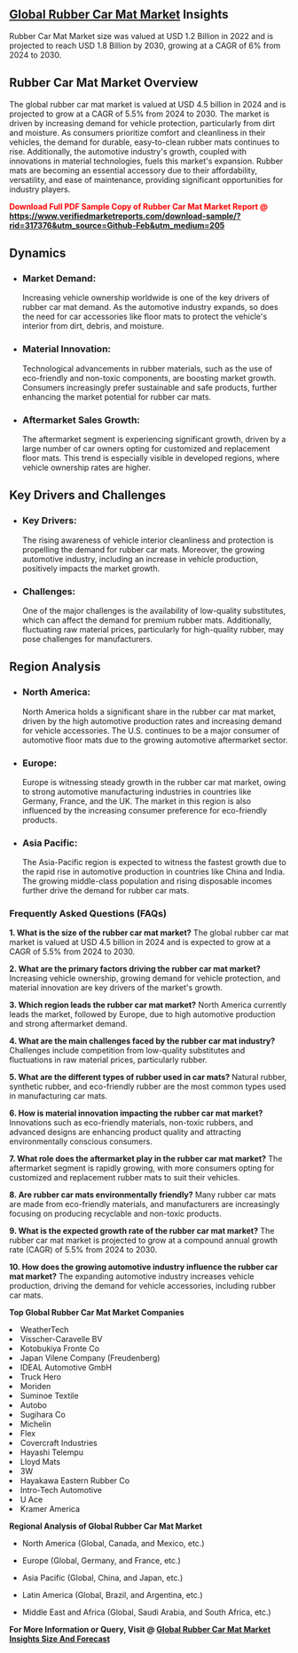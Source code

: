 <h2><a href="https://www.verifiedmarketreports.com/download-sample/?rid=317376&amp;utm_source=Github&amp;utm_medium=205" target="_blank">Global Rubber Car Mat Market</a> Insights</h2><p>Rubber Car Mat Market size was valued at USD 1.2 Billion in 2022 and is projected to reach USD 1.8 Billion by 2030, growing at a CAGR of 6% from 2024 to 2030.</p><p> <h2>Rubber Car Mat Market Overview</h2> <p>The global rubber car mat market is valued at USD 4.5 billion in 2024 and is projected to grow at a CAGR of 5.5% from 2024 to 2030. The market is driven by increasing demand for vehicle protection, particularly from dirt and moisture. As consumers prioritize comfort and cleanliness in their vehicles, the demand for durable, easy-to-clean rubber mats continues to rise. Additionally, the automotive industry's growth, coupled with innovations in material technologies, fuels this market's expansion. Rubber mats are becoming an essential accessory due to their affordability, versatility, and ease of maintenance, providing significant opportunities for industry players.</p> <p><strong><p><span class=""><span style="color: #ff0000;"><strong>Download Full PDF Sample Copy of Rubber Car Mat Market Report</strong> @ </span><a href="https://www.verifiedmarketreports.com/download-sample/?rid=317376&amp;utm_source=Github-Feb&amp;utm_medium=205" target="_blank">https://www.verifiedmarketreports.com/download-sample/?rid=317376&amp;utm_source=Github-Feb&amp;utm_medium=205</a></span></p></strong></p> <h2>Dynamics</h2> <ul> <li><h3>Market Demand: </h3>Increasing vehicle ownership worldwide is one of the key drivers of rubber car mat demand. As the automotive industry expands, so does the need for car accessories like floor mats to protect the vehicle's interior from dirt, debris, and moisture.</li> <li><h3>Material Innovation: </h3>Technological advancements in rubber materials, such as the use of eco-friendly and non-toxic components, are boosting market growth. Consumers increasingly prefer sustainable and safe products, further enhancing the market potential for rubber car mats.</li> <li><h3>Aftermarket Sales Growth: </h3>The aftermarket segment is experiencing significant growth, driven by a large number of car owners opting for customized and replacement floor mats. This trend is especially visible in developed regions, where vehicle ownership rates are higher.</li> </ul> <h2>Key Drivers and Challenges</h2> <ul> <li><h3>Key Drivers: </h3>The rising awareness of vehicle interior cleanliness and protection is propelling the demand for rubber car mats. Moreover, the growing automotive industry, including an increase in vehicle production, positively impacts the market growth.</li> <li><h3>Challenges: </h3>One of the major challenges is the availability of low-quality substitutes, which can affect the demand for premium rubber mats. Additionally, fluctuating raw material prices, particularly for high-quality rubber, may pose challenges for manufacturers.</li> </ul> <h2>Region Analysis</h2> <ul> <li><h3>North America: </h3>North America holds a significant share in the rubber car mat market, driven by the high automotive production rates and increasing demand for vehicle accessories. The U.S. continues to be a major consumer of automotive floor mats due to the growing automotive aftermarket sector.</li> <li><h3>Europe: </h3>Europe is witnessing steady growth in the rubber car mat market, owing to strong automotive manufacturing industries in countries like Germany, France, and the UK. The market in this region is also influenced by the increasing consumer preference for eco-friendly products.</li> <li><h3>Asia Pacific: </h3>The Asia-Pacific region is expected to witness the fastest growth due to the rapid rise in automotive production in countries like China and India. The growing middle-class population and rising disposable incomes further drive the demand for rubber car mats.</li> </ul> <h3>Frequently Asked Questions (FAQs)</h3> <p><strong>1. What is the size of the rubber car mat market?</strong> The global rubber car mat market is valued at USD 4.5 billion in 2024 and is expected to grow at a CAGR of 5.5% from 2024 to 2030.</p> <p><strong>2. What are the primary factors driving the rubber car mat market?</strong> Increasing vehicle ownership, growing demand for vehicle protection, and material innovation are key drivers of the market's growth.</p> <p><strong>3. Which region leads the rubber car mat market?</strong> North America currently leads the market, followed by Europe, due to high automotive production and strong aftermarket demand.</p> <p><strong>4. What are the main challenges faced by the rubber car mat industry?</strong> Challenges include competition from low-quality substitutes and fluctuations in raw material prices, particularly rubber.</p> <p><strong>5. What are the different types of rubber used in car mats?</strong> Natural rubber, synthetic rubber, and eco-friendly rubber are the most common types used in manufacturing car mats.</p> <p><strong>6. How is material innovation impacting the rubber car mat market?</strong> Innovations such as eco-friendly materials, non-toxic rubbers, and advanced designs are enhancing product quality and attracting environmentally conscious consumers.</p> <p><strong>7. What role does the aftermarket play in the rubber car mat market?</strong> The aftermarket segment is rapidly growing, with more consumers opting for customized and replacement rubber mats to suit their vehicles.</p> <p><strong>8. Are rubber car mats environmentally friendly?</strong> Many rubber car mats are made from eco-friendly materials, and manufacturers are increasingly focusing on producing recyclable and non-toxic products.</p> <p><strong>9. What is the expected growth rate of the rubber car mat market?</strong> The rubber car mat market is projected to grow at a compound annual growth rate (CAGR) of 5.5% from 2024 to 2030.</p> <p><strong>10. How does the growing automotive industry influence the rubber car mat market?</strong> The expanding automotive industry increases vehicle production, driving the demand for vehicle accessories, including rubber car mats.</p> </p><p><strong>Top Global Rubber Car Mat Market Companies</strong></p><div data-test-id=""><p><li>WeatherTech</li><li> Visscher-Caravelle BV</li><li> Kotobukiya Fronte Co</li><li> Japan Vilene Company (Freudenberg)</li><li> IDEAL Automotive GmbH</li><li> Truck Hero</li><li> Moriden</li><li> Suminoe Textile</li><li> Autobo</li><li> Sugihara Co</li><li> Michelin</li><li> Flex</li><li> Covercraft Industries</li><li> Hayashi Telempu</li><li> Lloyd Mats</li><li> 3W</li><li> Hayakawa Eastern Rubber Co</li><li> Intro-Tech Automotive</li><li> U Ace</li><li> Kramer America</li></p><div><strong>Regional Analysis of&nbsp;Global Rubber Car Mat Market</strong></div><ul><li dir="ltr"><p dir="ltr">North America&nbsp;(Global, Canada, and Mexico, etc.)</p></li><li dir="ltr"><p dir="ltr">Europe (Global, Germany, and France, etc.)</p></li><li dir="ltr"><p dir="ltr">Asia Pacific&nbsp;(Global, China, and Japan, etc.)</p></li><li dir="ltr"><p dir="ltr">Latin America&nbsp;(Global, Brazil, and Argentina, etc.)</p></li><li dir="ltr">Middle East and Africa&nbsp;(Global, Saudi Arabia, and South Africa, etc.)</li></ul><p><strong>For More Information or Query, Visit @&nbsp;</strong><strong><a href="https://www.verifiedmarketreports.com/product/rubber-car-mat-market/?utm_source=Github&amp;utm_medium=205" target="_blank">Global Rubber Car Mat Market Insights Size And Forecast</a></strong></p></div>
